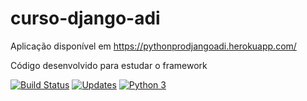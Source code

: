 # curso-django-adi

Aplicação disponível em https://pythonprodjangoadi.herokuapp.com/

Código desenvolvido para estudar o framework

[![Build Status](https://travis-ci.com/adilmarmorandi/curso-django-adi.svg?branch=master)](https://travis-ci.com/adilmarmorandi/curso-django-adi)
[![Updates](https://pyup.io/repos/github/adilmarmorandi/curso-django-adi/shield.svg)](https://pyup.io/repos/github/adilmarmorandi/curso-django-adi/)
[![Python 3](https://pyup.io/repos/github/adilmarmorandi/curso-django-adi/python-3-shield.svg)](https://pyup.io/repos/github/adilmarmorandi/curso-django-adi/)